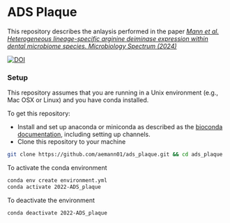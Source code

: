 # ADS Plaque

This repository describes the anlaysis performed in the paper [*Mann et al. Heterogeneous lineage-specific arginine deiminase expression within dental microbiome species. Microbiology Spectrum (2024)*](https://journals.asm.org/doi/10.1128/spectrum.01445-23)

[![DOI](https://zenodo.org/badge/353785934.svg)](https://zenodo.org/badge/latestdoi/353785934)

### Setup

This repository assumes that you are running in a Unix environment (e.g., Mac OSX or Linux) and you have conda installed.

To get this repository:

* Install and set up anaconda or miniconda as described as the [bioconda documentation](https://bioconda.github.io/user/install.html), including setting up channels.
* Clone this repository to your machine

```bash
git clone https://github.com/aemann01/ads_plaque.git && cd ads_plaque
```

To activate the conda environment

```bash
conda env create environment.yml
conda activate 2022-ADS_plaque
```

To deactivate the environment

```bash
conda deactivate 2022-ADS_plaque
```
